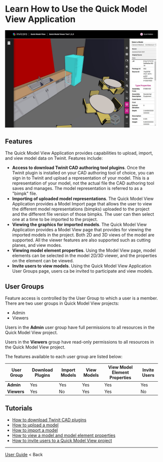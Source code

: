 # Learn How to Use the Quick Model View Application

![qmv image](../../img/model-view.jpg)

## Features

The Quick Model View Application provides capabilities to upload, import, and view model data on Twinit. Features include:

* **Access to download Twinit CAD authoring tool plugins**. Once the Twinit plugin is installed on your CAD authoring tool of choice, you can sign in to Twinit and upload a representation of your model. This is a representation of your model, not the actual file the CAD authoring tool saves and manages. The model representation is referred to as a "bimpk" file.
* **Importing of uploaded model representations**. The Quick Model View Application provides a Model Import page that allows the user to view the different model representations (bimpks) uploaded to the project and the different file version of those bimpks. The user can then select one at a time to be imported to the project.
* **Viewing the graphics for imported models**. The Quick Model View Application provides a Model View page that provides for viewing the imported models in the project. Both 2D and 3D views of the model are supported. All the viewer features are also supported such as cutting planes, and view modes.
* **Viewing model element properties**. Using the Model View page, model elements can be selected in the model 2D/3D viewer, and the properties on the element can be viewed.
* **Invite users to view models**. Using the Quick Model View Application User Groups page, users ca be invited to participate and view models.

## User Groups

Feature access is controlled by the User Group to which a user is a member. There are two user groups in Quick Model View projects:

* Admin
* Viewers

Users in the **Admin** user group have full permissions to all resources in the Quick Model View project.

Users in the **Viewers** group have read-only permissions to all resources in the Quick Model View project.

The features available to each user group are listed below:

| User Group | Download Plugins | Import Models | View Models | View Model Element Properties | Invite Users |
| --- | --- | --- | --- | --- | --- |
| **Admin** | Yes | Yes | Yes | Yes | Yes |
| **Viewers** | Yes | No | Yes | Yes | No |

## Tutorials

* [How to download Twinit CAD plugins](./downloadplugins.md)
* [How to upload a model](./upload.md)
* [How to import a model](./importmodel.md)
* [How to view a model and model element properties](./viewmodel.md)
* [How to invite users to a Quick Model View project](./inviteusers.md)

---

[User Guide](../README.md) < Back